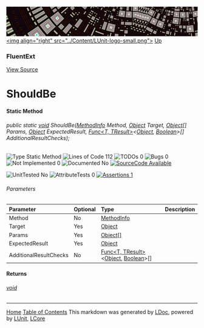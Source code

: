 ![](../Content/LUnit-banner-small.png "")
[&lt;img align=&quot;right&quot; src=&quot;../Content/LUnit-logo-small.png&quot;&gt;](../../README.md)
[Up](FluentExt.md)
### FluentExt
[View Source](../Extensions/FluentExt.cs)
# ShouldBe
#### Static Method
###### public static <a href="https://msdn.microsoft.com/en-us/library/system.void.aspx" alt="" target="_blank">void</a> ShouldBe(<a href="https://msdn.microsoft.com/en-us/library/system.reflection.methodinfo.aspx" alt="" target="_blank">MethodInfo</a> Method, <a href="https://msdn.microsoft.com/en-us/library/system.object.aspx" alt="" target="_blank">Object</a> Target, <a href="https://msdn.microsoft.com/en-us/library/system.object.aspx" alt="" target="_blank">Object[]</a> Params, <a href="https://msdn.microsoft.com/en-us/library/system.object.aspx" alt="" target="_blank">Object</a> ExpectedResult, <a href="https://msdn.microsoft.com/en-us/library/bb549151.aspx" alt="" target="_blank">Func&lt;T, TResult&gt;</a>&lt;<a href="https://msdn.microsoft.com/en-us/library/system.object.aspx" alt="" target="_blank">Object</a>, <a href="https://msdn.microsoft.com/en-us/library/system.boolean.aspx" alt="" target="_blank">Boolean</a>&gt;[] AdditionalResultChecks);

![Type Static Method](http://b.repl.ca/v1/Type-Static%20Method-blue.png "") ![Lines of Code 112](http://b.repl.ca/v1/Lines%20of%20Code-112-blue.png "") ![TODOs 0](http://b.repl.ca/v1/TODOs-0-green.png "") ![Bugs 0](http://b.repl.ca/v1/Bugs-0-green.png "") ![Not Implemented 0](http://b.repl.ca/v1/Not%20Implemented-0-green.png "") ![Documented No](http://b.repl.ca/v1/Documented-No-red.png "") [![SourceCode Available](http://b.repl.ca/v1/SourceCode-Available-brightgreen.png "")](../Extensions/FluentExt.cs#L401)

![UnitTested No](http://b.repl.ca/v1/UnitTested-No-lightgrey.png "") ![AttributeTests 0](http://b.repl.ca/v1/AttributeTests-0-lightgrey.png "") [![Assertions 1](http://b.repl.ca/v1/Assertions-1-brightgreen.png "")](../Extensions/FluentExt.cs)
###### Parameters

Parameter | Optional | Type | Description
:---  | :---  | :---  | :--- 
Method | No | <a href="https://msdn.microsoft.com/en-us/library/system.reflection.methodinfo.aspx" alt="" target="_blank">MethodInfo</a> | 
Target | Yes | <a href="https://msdn.microsoft.com/en-us/library/system.object.aspx" alt="" target="_blank">Object</a> | 
Params | Yes | <a href="https://msdn.microsoft.com/en-us/library/system.object.aspx" alt="" target="_blank">Object[]</a> | 
ExpectedResult | Yes | <a href="https://msdn.microsoft.com/en-us/library/system.object.aspx" alt="" target="_blank">Object</a> | 
AdditionalResultChecks | No | <a href="https://msdn.microsoft.com/en-us/library/bb549151.aspx" alt="" target="_blank">Func&lt;T, TResult&gt;</a>&lt;<a href="https://msdn.microsoft.com/en-us/library/system.object.aspx" alt="" target="_blank">Object</a>, <a href="https://msdn.microsoft.com/en-us/library/system.boolean.aspx" alt="" target="_blank">Boolean</a>&gt;[] | 

#### Returns
###### <a href="https://msdn.microsoft.com/en-us/library/system.void.aspx" alt="" target="_blank">void</a>


---
[Home](../../README.md) [Table of Contents](../../TableOfContents.md)
This markdown was generated by [LDoc](https://github.com/CodeSingularity/LDoc), powered by [LUnit](https://github.com/CodeSingularity/LUnit), [LCore](https://github.com/CodeSingularity/LCore)
